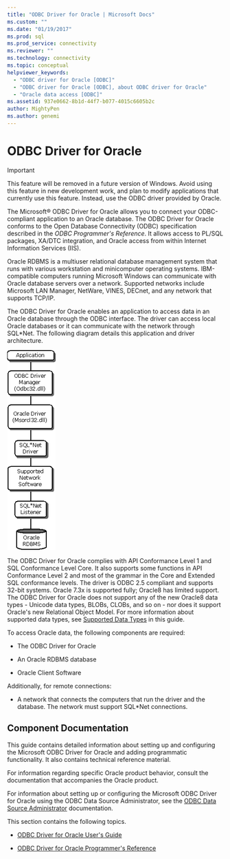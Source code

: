 ```yaml
---
title: "ODBC Driver for Oracle | Microsoft Docs"
ms.custom: ""
ms.date: "01/19/2017"
ms.prod: sql
ms.prod_service: connectivity
ms.reviewer: ""
ms.technology: connectivity
ms.topic: conceptual
helpviewer_keywords: 
  - "ODBC driver for Oracle [ODBC]"
  - "ODBC driver for Oracle [ODBC], about ODBC driver for Oracle"
  - "Oracle data access [ODBC]"
ms.assetid: 937e0662-8b1d-44f7-b077-4015c6605b2c
author: MightyPen
ms.author: genemi
---
```

# ODBC Driver for Oracle
> [!IMPORTANT]  
>  This feature will be removed in a future version of Windows. Avoid using this feature in new development work, and plan to modify applications that currently use this feature. Instead, use the ODBC driver provided by Oracle.  
  
 The Microsoft® ODBC Driver for Oracle allows you to connect your ODBC-compliant application to an Oracle database. The ODBC Driver for Oracle conforms to the Open Database Connectivity (ODBC) specification described in the *ODBC Programmer's Reference*. It allows access to PL/SQL packages, XA/DTC integration, and Oracle access from within Internet Information Services (IIS).  
  
 Oracle RDBMS is a multiuser relational database management system that runs with various workstation and minicomputer operating systems. IBM-compatible computers running Microsoft Windows can communicate with Oracle database servers over a network. Supported networks include Microsoft LAN Manager, NetWare, VINES, DECnet, and any network that supports TCP/IP.  
  
 The ODBC Driver for Oracle enables an application to access data in an Oracle database through the ODBC interface. The driver can access local Oracle databases or it can communicate with the network through SQL*Net. The following diagram details this application and driver architecture.  
  
 ![ODBC Driver for Oracle app&#47;driver architecture](../../odbc/microsoft/media/orcdrvsdkarch.gif "OrcDrvSDKArch")  
  
 The ODBC Driver for Oracle complies with API Conformance Level 1 and SQL Conformance Level Core. It also supports some functions in API Conformance Level 2 and most of the grammar in the Core and Extended SQL conformance levels. The driver is ODBC 2.5 compliant and supports 32-bit systems. Oracle 7.3x is supported fully; Oracle8 has limited support. The ODBC Driver for Oracle does not support any of the new Oracle8 data types - Unicode data types, BLOBs, CLOBs, and so on - nor does it support Oracle's new Relational Object Model. For more information about supported data types, see [Supported Data Types](../../odbc/microsoft/supported-data-types-odbc-driver-for-oracle.md) in this guide.  
  
 To access Oracle data, the following components are required:  
  
-   The ODBC Driver for Oracle  
  
-   An Oracle RDBMS database  
  
-   Oracle Client Software  
  
 Additionally, for remote connections:  
  
-   A network that connects the computers that run the driver and the database. The network must support SQL*Net connections.  
  
## Component Documentation  
 This guide contains detailed information about setting up and configuring the Microsoft ODBC Driver for Oracle and adding programmatic functionality. It also contains technical reference material.  
  
 For information regarding specific Oracle product behavior, consult the documentation that accompanies the Oracle product.  
  
 For information about setting up or configuring the Microsoft ODBC Driver for Oracle using the ODBC Data Source Administrator, see the [ODBC Data Source Administrator](../../odbc/admin/odbc-data-source-administrator.md) documentation.  
  
 This section contains the following topics.  
  
-   [ODBC Driver for Oracle User's Guide](../../odbc/microsoft/odbc-driver-for-oracle-user-s-guide.md)  
  
-   [ODBC Driver for Oracle Programmer's Reference](../../odbc/microsoft/odbc-driver-for-oracle-programmer-s-reference.md)
